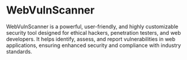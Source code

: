 # WebVulnScanner
WebVulnScanner is a powerful, user-friendly, and highly customizable security tool designed for ethical hackers, penetration testers, and web developers. It helps identify, assess, and report vulnerabilities in web applications, ensuring enhanced security and compliance with industry standards.
